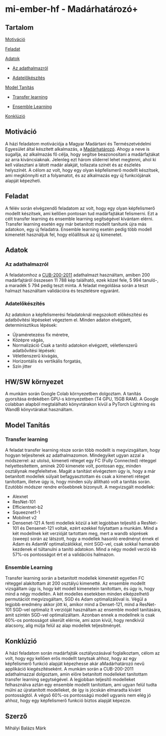 # mi-ember-hf - Madárhatározó+

## Tartalom
[Motiváció](https://github.com/boiboozled/mi-ember-hf#Motiváció)

[Feladat](https://github.com/boiboozled/mi-ember-hf#Feladat)

[Adatok](https://github.com/boiboozled/mi-ember-hf#Adatok)

- [Az adathalmazról](https://github.com/boiboozled/mi-ember-hf#[az-adathalmazról)
  
- [Adatelőkészítés](https://github.com/boiboozled/mi-ember-hf#Adatelőkészítés)
  
[Model Tanítás](https://github.com/boiboozled/mi-ember-hf#Model-Tanítás)

- [Transfer learning](https://github.com/boiboozled/mi-ember-hf#transfer-learning)
  
- [Ensemble Learning](https://github.com/boiboozled/mi-ember-hf#ensemble-Learning)
  
[Konklúzió](https://github.com/boiboozled/mi-ember-hf#Konklúzió)

## Motiváció
A házi feladatom motivációja a Magyar Madártani és Természetvédelmi Egyesület által készített alkalmazás, a [Madárhatározó](https://mme.hu/madarhatarozo-mobiltelefonos-alkalmazas-0). Ahogy a neve is sugallja, az alkalmazás fő célja, hogy segítse beazonosítani a madárfajtákat az arra kiváncsiaknak. Jelenleg ezt három sliderrel lehet megtenni, ahol ki kell választani a látott madár alakját, tollazata színét és az észlelés helyszínét. A célom az volt, hogy egy olyan képfelismerő modellt készítsek, ami megkönnyíti ezt a folyamatot, és az alkalmazás egy új funkciójának alapját képezheti.

## Feladat
A félév során elvégzendő feladatom az volt, hogy egy olyan képfelismerő modellt készítsek, ami kellően pontosan tud madárfajtákat felismerni. Ezt a célt transfer learning és ensemble learning segítségével kívántam elérni. Transfer learning esetén egy már betanított modellt tanítunk újra más adatokon, egy új feladatra. Ensemble learning esetén pedig több modell kimenetét használjuk fel, hogy előállítsuk az új kimenetet.

## Adatok
### Az adathalmazról
A feladatomhoz a [CUB-200-2011](https://data.caltech.edu/records/65de6-vp158) adathalmazt használtam, amiben 200 madárfajtáról összesen 11 788 kép található, ezek közel fele, 5 994 tanuló-, a maradék 5 794 pedig teszt minta. A feladat megoldása során a teszt halmazt használtam validációra és tesztelésre egyaránt.
### Adatelőkészítés
Az adatokon a képfelismerési feladatoknál megszokott előkészítési és adatbővítési lépéseket végeztem el.
Minden adaton elvégzett, determinisztikus lépések:
- Újraméretezéss fix méretre,
- Középre vágás,
- Normalizáció
Csak a tanító adatokon elvégzett, véletlenszerű adatbővítési lépések:
- Véletlenszerű kivágás,
- Horizontális és vertikális forgatás,
- Szín jitter

## HW/SW környezet
A munkám során Google Colab környezetben dolgoztam. A tanítás gyorsítása érdekében GPU-s környezetben (T4 GPU, 15GB RAM). A Google colabban alapból megtalálható könyvtárakon kívül a PyTorch Lightning és WandB könyvtárakat használtam.

## Model Tanítás
### Transfer learning
A feladat transfer learning része során több modellt is megvizsgáltam, hogy hogyan teljesítenek az adathalmazomon. Mindegyiket ugyan azzal a módszerrel: az utolsó, kimeneti réteget egy FC (Fully Connected) réteggel helyettesítettem, aminek 200 kimenete volt, pontosan egy, minden osztálynak megfeleltetve. Magát a tanítást elvégeztem úgy is, hogy a már betanított modellek súlyait befagyasztottam és csak a kimeneti réteget tanítottam, illetve úgy is, hogy minden súly állítható volt a tanítás során. Ezutóbbi módszer rendre erősebbnek bizonyult. 
A megvizsgált modellek:
- Alexnet
- ResNet-101
- Efficientnet-b2
- Squeeznet1-1
- Mobilnet v2
- Densenet-121
A fenti modellek közül a két legjobban teljesítő a ResNet-101 és Densenet-121 voltak, ezért ezekkel folytattam a munkám. Mind a két modellnek két verzióját tartottam meg, mert a wandb söprések (sweep) során az látszott, hogy a modellek hasonló eredményt érnek el Adam és AdamW optimalizálókkal, mint SGD-vel, csak sokkal hamarabb kezdenek el túltanulni a tanító adatokon. Mind a négy modell verzió kb 57%-os pontosságot ért el a validációs halmazon.
### Ensemble Learning
Transfer learning során a betanított modellek kimenetét egyetlen FC réteggel alakítottam át 200 osztályú kimenetté. Az ensemble modellt vizsgáltam úgy is, hogy két modell kimenetein tanítottam, és úgy is, hogy mind a négy modellén. A két modelles esetekben minden elképzelhető permutációt megvizsgáltam, SGD és Adam optimalizálóval is. Végül a legjobb eredmény akkor jött ki, amikor mind a Denset-121, mind a ResNet-101 SGD-vel optimaliz
lt verzióját használtam az ensemble modell tanítására, amit szintén SGD-vel optimalizáltam. Azonban ennek a modellnek is csak 60%-os pontosságot sikerült elérnie, ami azon kívül, hogy rendkívül alacsony, alig múlja felül az alap modellek teljesítményét.

## Konklúzió
A házi feladatom során madárfajták osztályozásával foglalkoztam, célom az volt, hogy egy kellően erős modellt tanytsak ahhoz, hogy az egy képfelismerő funkció alapját képezhesse akár aMadárhatározó nevű applikáció kiegészítéseként. A munkám során a CUB-200-2011 adathalmazzal dolgoztam, amin előre betanított modelleket tanítottam transfer learning segytségével. A legjobban teljesítő modelleket felhasználva aztán egy ensemble modellt tanítottam, ami ugyan felül tudta múlni az újratanított modelleket, de így is jócskán elmaradta kívánt pontosságtól. A végső 60%-os pontosságú modell ugyanis nem elég jó ahhoz, hogy egy képfelismerő funkció biztos alapját képezze.

## Szerző
Mihályi Balázs Márk
